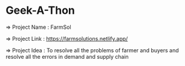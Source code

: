 # Geek-A-Thon

  =>  Project Name     : FarmSol

  =>  Project  Link    : https://farmsolutions.netlify.app/

  =>  Project Idea     : To resolve all the problems of farmer and buyers and resolve all the errors in demand and supply chain
